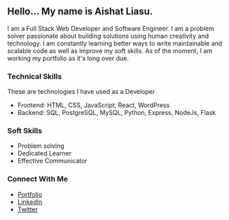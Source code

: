 ## Hello... My name is Aishat Liasu.

I am a Full Stack Web Developer and Software Engineer. I am a problem solver passionate about building solutions using human creativity and technology. 
I am constantly learning better ways to write maintainable and scalable code as well as improve my soft skills. 
As of the moment, I am working my portfolio as it's long over due. 

### Technical Skills

These are technologies I have used as a Developer

- Frontend: HTML, CSS, JavaScript, React, WordPress
- Backend: SQL, PostgreSQL, MySQL, Python, Express, NodeJs, Flask

### Soft Skills

- Problem solving
- Dedicated Learner
- Effective Communicator

### Connect With Me

- [Portfolio](https://aishatliasu.com)
- [LinkedIn](https://www.linkedin.com/in/aishat-liasu)
- [Twitter](https://twitter.com/AishatLiasu)

